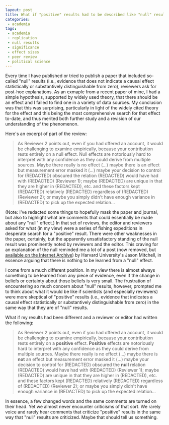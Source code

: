 ```yaml
---
layout: post
title: What if "positive" results had to be described like "null" results?
categories:
 - academia
tags:
 - academia
 - replication
 - null results
 - significance
 - effect sizes
 - peer review
 - political science
---
```


Every time I have published or tried to publish a paper that included so-called "null" results (i.e., evidence that does not indicate a causal effect statistically or substantively distinguishable from zero), reviewers ask for post-hoc explanations. As an exmaple from a recent paper of mine, I had a simple hypothesis, supported by widely used theory, that there should be an effect and I failed to find one in a variety of data sources. My conclusion was that this was surprising, particularly in light of the widely cited theory for the effect and this being the most comprehensive search for that effect to-date, and thus merited both further study and a revision of our understanding of the phenomenon.

Here's an excerpt of part of the review:

> As Reviewer 2 points out, even if you had offered an account, it would be challenging to examine empirically, because your contribution rests entirely on a null effect. Null effects are notoriously hard to interpret with any confidence as they could derive from multiple sources. Maybe there really is no effect (...) maybe there is an effect but measurement error masked it (...) maybe your decision to control for (REDACTED) obscured the relation (REDACTED) would have had with (REDACTED) (Reviewer 1); maybe (REDACTED) are unique in that they are higher in (REDACTED), etc. and these factors kept (REDACTED) relatively (REDACTED) regardless of (REDACTED) (Reviewer 2); or maybe you simply didn't have enough variance in (REDACTED) to pick up the expected relation...

(Note: I've redacted some things to hopefully mask the paper and journal, but also to highlight what are comments that could essentially be made about any "null" effect.) In that set of reviews, the editor and reviewers asked for what (in my view) were a series of fishing expeditions in desperate search for a "positive" result. There were other weaknesses in the paper, certainly, but the apparently unsatisfactory standing of the null result was prominently noted by reviewers and the editor. This craving for an explanation of the null reminded me a lot of a post (now removed, but [available on the Internet Archive](https://web.archive.org/web/20150604192510/http://wjh.harvard.edu/~jmitchel/writing/failed_science.htm)) by Harvard University's Jason Mitchell, in essence arguing that there is nothing to be learned from a "null" effect.

I come from a much different position. In my view there is almost always something to be learned from any piece of evidence, even if the change in beliefs or certainty about those beliefs is very small. The frustration of encountering so much concern about "null" results, however, prompted me to think about what it would be like if scientists (and especially reviewers) were more skeptical of "positive" results (i.e., evidence that indicates a causal effect statistically or substantively distinguishable from zero) in the same way that they are of "null" results.

What if my results had been different and a reviewer or editor had written the following:

> As Reviewer 2 points out, even if you had offered an account, it would be challenging to examine empirically, because your contribution rests entirely on a **positive** effect. **Positive** effects are notoriously hard to interpret with any confidence as they could derive from multiple sources. Maybe there really is no effect (...) maybe there is **not** an effect but measurement error masked it (...) maybe your decision to control for (REDACTED) obscured the **null** relation (REDACTED) would have had with (REDACTED) (Reviewer 1); maybe (REDACTED) are unique in that they are higher in (REDACTED), etc. and these factors kept (REDACTED) relatively (REDACTED) regardless of (REDACTED) (Reviewer 2); or maybe you simply didn't have enough variance in (REDACTED) to pick up the expected relation...

In essence, a few changed words and the same comments are turned on their head. Yet we almost never encounter criticisms of that sort. We rarely voice and rarely hear comments that criticize "positive" results in the same way that "null" results are criticized. Maybe that should tell us something.
